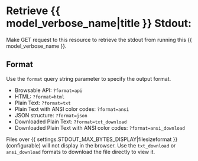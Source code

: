 # Retrieve {{ model_verbose_name|title }} Stdout:

Make GET request to this resource to retrieve the stdout from running this
{{ model_verbose_name }}.

## Format

Use the `format` query string parameter to specify the output format.

* Browsable API: `?format=api`
* HTML: `?format=html`
* Plain Text: `?format=txt`
* Plain Text with ANSI color codes: `?format=ansi`
* JSON structure: `?format=json`
* Downloaded Plain Text: `?format=txt_download`
* Downloaded Plain Text with ANSI color codes: `?format=ansi_download`

Files over {{ settings.STDOUT_MAX_BYTES_DISPLAY|filesizeformat }} (configurable)
will not display in the browser. Use the `txt_download` or `ansi_download`
formats to download the file directly to view it.
